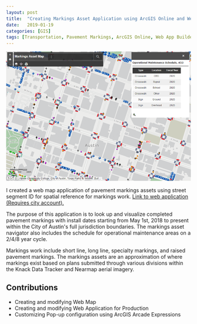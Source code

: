 ```yaml
---
layout: post
title:  "Creating Markings Asset Application using ArcGIS Online and Web App Builder"
date:   2019-01-19
categories: [GIS]
tags: [Transportation, Pavement Markings, ArcGIS Online, Web App Builder, GIS]
---
```

<img src = "/assets/images/markings_asset_app.png" style=" margin-left: auto;margin-right: auto;">

I created a web map application of pavement markings assets using street segment ID for spatial reference for markings work. [Link to web application (Requires city account).](https://austin.maps.arcgis.com/apps/View/index.html?appid=ec9b0e03be8344d2b35ba8119eeb2fca)

<!--more-->

The purpose of this application is to look up and visualize completed pavement markings with install dates starting from May 1st, 2018 to present within the City of Austin's full jurisdiction boundaries. The markings asset navigator also includes the schedule for operational maintenance areas on a 2/4/8 year cycle.

Markings work include short line, long line, specialty markings, and raised pavement markings. The markings assets are an approximation of where markings exist based on plans submitted through various divisions within the Knack Data Tracker and Nearmap aerial imagery.

## Contributions
- Creating and modifying Web Map
- Creating and modifying Web Application for Production
- Customizing Pop-up configuration using ArcGIS Arcade Expressions
